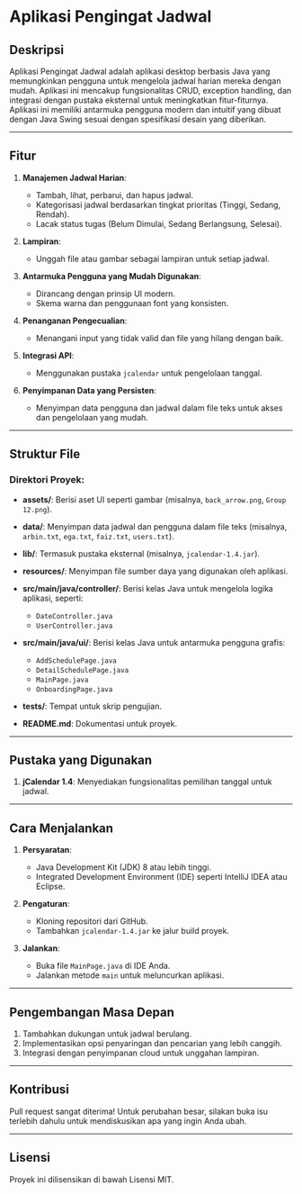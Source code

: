 # Aplikasi Pengingat Jadwal

## Deskripsi
Aplikasi Pengingat Jadwal adalah aplikasi desktop berbasis Java yang memungkinkan pengguna untuk mengelola jadwal harian mereka dengan mudah. Aplikasi ini mencakup fungsionalitas CRUD, exception handling, dan integrasi dengan pustaka eksternal untuk meningkatkan fitur-fiturnya. Aplikasi ini memiliki antarmuka pengguna modern dan intuitif yang dibuat dengan Java Swing sesuai dengan spesifikasi desain yang diberikan.

---

## Fitur

1. **Manajemen Jadwal Harian**:
   - Tambah, lihat, perbarui, dan hapus jadwal.
   - Kategorisasi jadwal berdasarkan tingkat prioritas (Tinggi, Sedang, Rendah).
   - Lacak status tugas (Belum Dimulai, Sedang Berlangsung, Selesai).

2. **Lampiran**:
   - Unggah file atau gambar sebagai lampiran untuk setiap jadwal.

3. **Antarmuka Pengguna yang Mudah Digunakan**:
   - Dirancang dengan prinsip UI modern.
   - Skema warna dan penggunaan font yang konsisten.

4. **Penanganan Pengecualian**:
   - Menangani input yang tidak valid dan file yang hilang dengan baik.

5. **Integrasi API**:
   - Menggunakan pustaka `jcalendar` untuk pengelolaan tanggal.

6. **Penyimpanan Data yang Persisten**:
   - Menyimpan data pengguna dan jadwal dalam file teks untuk akses dan pengelolaan yang mudah.

---

## Struktur File

### Direktori Proyek:

- **assets/**:
  Berisi aset UI seperti gambar (misalnya, `back_arrow.png`, `Group 12.png`).

- **data/**:
  Menyimpan data jadwal dan pengguna dalam file teks (misalnya, `arbin.txt`, `ega.txt`, `faiz.txt`, `users.txt`).

- **lib/**:
  Termasuk pustaka eksternal (misalnya, `jcalendar-1.4.jar`).

- **resources/**:
  Menyimpan file sumber daya yang digunakan oleh aplikasi.

- **src/main/java/controller/**:
  Berisi kelas Java untuk mengelola logika aplikasi, seperti:
    - `DateController.java`
    - `UserController.java`

- **src/main/java/ui/**:
  Berisi kelas Java untuk antarmuka pengguna grafis:
    - `AddSchedulePage.java`
    - `DetailSchedulePage.java`
    - `MainPage.java`
    - `OnboardingPage.java`

- **tests/**:
  Tempat untuk skrip pengujian.

- **README.md**:
  Dokumentasi untuk proyek.

---

## Pustaka yang Digunakan

1. **jCalendar 1.4**:
   Menyediakan fungsionalitas pemilihan tanggal untuk jadwal.

---

## Cara Menjalankan

1. **Persyaratan**:
   - Java Development Kit (JDK) 8 atau lebih tinggi.
   - Integrated Development Environment (IDE) seperti IntelliJ IDEA atau Eclipse.

2. **Pengaturan**:
   - Kloning repositori dari GitHub.
   - Tambahkan `jcalendar-1.4.jar` ke jalur build proyek.

3. **Jalankan**:
   - Buka file `MainPage.java` di IDE Anda.
   - Jalankan metode `main` untuk meluncurkan aplikasi.

---

## Pengembangan Masa Depan

1. Tambahkan dukungan untuk jadwal berulang.
2. Implementasikan opsi penyaringan dan pencarian yang lebih canggih.
4. Integrasi dengan penyimpanan cloud untuk unggahan lampiran.

---

## Kontribusi
Pull request sangat diterima! Untuk perubahan besar, silakan buka isu terlebih dahulu untuk mendiskusikan apa yang ingin Anda ubah.

---

## Lisensi
Proyek ini dilisensikan di bawah Lisensi MIT.


